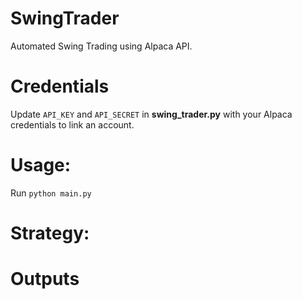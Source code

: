 # SwingTrader
Automated Swing Trading using Alpaca API. 

# Credentials
Update 
```API_KEY``` and ```API_SECRET``` in **swing_trader.py** with your Alpaca credentials to link an account.

# Usage:
Run ```python main.py```

# Strategy:


# Outputs

